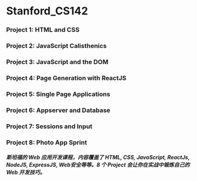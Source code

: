# Stanford_CS142

### Project 1: HTML and CSS
### Project 2: JavaScript Calisthenics
### Project 3: JavaScript and the DOM
### Project 4: Page Generation with ReactJS
### Project 5: Single Page Applications
### Project 6: Appserver and Database
### Project 7: Sessions and Input
### Project 8: Photo App Sprint

##### 斯坦福的 Web 应用开发课程，内容覆盖了 HTML, CSS, JavaScript, ReactJs, NodeJS, ExpressJS, Web安全等等。8 个 Project 会让你在实战中锻炼自己的 Web 开发技巧。
